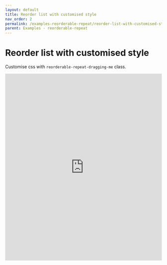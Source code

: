 ```yaml
---
layout: default
title: Reorder list with customised style
nav_order: 2
permalink: /examples-reorderable-repeat/reorder-list-with-customised-style
parent: Examples - reorderable-repeat
---
```


# Reorder list with customised style

Customise css with `reorderable-repeat-dragging-me` class.

<iframe style="width: 100%; height: 600px; border: 0;" loading="lazy" src="https://gist.dumber.app/?gist=dda294d3671666259ac4022697adc412&open=src%2Flist-container.css"></iframe>
